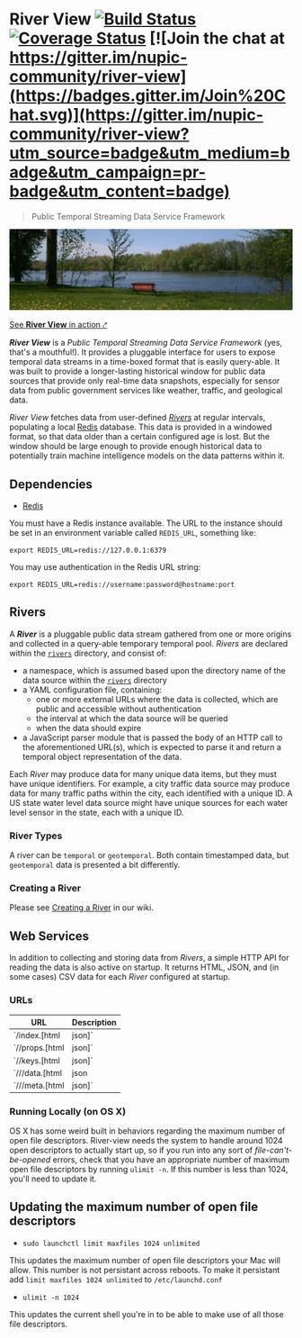 # River View [![Build Status](https://travis-ci.org/nupic-community/river-view.svg)](https://travis-ci.org/nupic-community/river-view) [![Coverage Status](https://coveralls.io/repos/nupic-community/river-view/badge.svg?branch=master&service=github)](https://coveralls.io/github/nupic-community/river-view?branch=master) [![Join the chat at https://gitter.im/nupic-community/river-view](https://badges.gitter.im/Join%20Chat.svg)](https://gitter.im/nupic-community/river-view?utm_source=badge&utm_medium=badge&utm_campaign=pr-badge&utm_content=badge)

> Public Temporal Streaming Data Service Framework


[![A View of the Mississippi River](/site/images/river-view.jpg)](https://river-view.herokuapp.com/index.html)

[See **River View** in action ⤤](http://data.numenta.org)


_**River View**_ is a _Public Temporal Streaming Data Service Framework_ (yes, that's a mouthful!). It provides a pluggable interface for users to expose temporal data streams in a time-boxed format that is easily query-able. It was built to provide a longer-lasting historical window for public data sources that provide only real-time data snapshots, especially for sensor data from public government services like weather, traffic, and geological data.

_River View_ fetches data from user-defined [_Rivers_](#Rivers) at regular intervals, populating a local [Redis](http://redis.io) database. This data is provided in a windowed format, so that data older than a certain configured age is lost. But the window should be large enough to provide enough historical data to potentially train machine intelligence models on the data patterns within it.

## Dependencies

- [Redis](http://redis.io)

You must have a Redis instance available. The URL to the instance should be set in an environment variable called `REDIS_URL`, something like:

    export REDIS_URL=redis://127.0.0.1:6379

You may use authentication in the Redis URL string:

    export REDIS_URL=redis://username:password@hostname:port

## Rivers

A _**River**_ is a pluggable public data stream gathered from one or more origins and collected in a query-able temporary temporal pool. _Rivers_ are declared within the [`rivers`](rivers) directory, and consist of:

- a namespace, which is assumed based upon the directory name of the data source within the [`rivers`](rivers) directory
- a YAML configuration file, containing:
  - one or more external URLs where the data is collected, which are public and accessible without authentication
  - the interval at which the data source will be queried
  - when the data should expire
- a JavaScript parser module that is passed the body of an HTTP call to the aforementioned URL(s), which is expected to parse it and return a temporal object representation of the data.

Each _River_ may produce data for many unique data items, but they must have unique identifiers. For example, a city traffic data source may produce data for many traffic paths within the city, each identified with a unique ID. A US state water level data source might have unique sources for each water level sensor in the state, each with a unique ID.

### River Types

A river can be `temporal` or `geotemporal`. Both contain timestamped data, but `geotemporal` data is presented a bit differently.

### Creating a River

Please see [Creating a River](https://github.com/nupic-community/river-view/wiki/Creating-a-River) in our wiki.

## Web Services

In addition to collecting and storing data from _Rivers_, a simple HTTP API for reading the data is also active on startup. It returns HTML, JSON, and (in some cases) CSV data for each _River_ configured at startup.

### URLs

| URL | Description |
| --- | ----------- |
| `/index.[html|json]` | Current _Rivers_ active in **River View** |
| `/<river-name>/props.[html|json]` | Detailed information about a _river_, including the URL to the river's keys |
| `/<river-name>/keys.[html|json]` | All unique ids for data within _river_ |
| `/<river-name>/<id>/data.[html|json|csv]` | All data for specified key |
| `/<river-name>/<id>/meta.[html|json]` | All metadata for specified key |

### Running Locally (on OS X)
OS X has some weird built in behaviors regarding the maximum number of open file descriptors. River-view
needs the system to handle around 1024 open descriptors to actually start up, so if you run into any sort of
*file-can't-be-opened* errors, check that you have an appropriate number of maximum open file descriptors by
running `ulimit -n`. If this number is less than 1024, you'll need to update it.

## Updating the maximum number of open file descriptors
- ```sudo launchctl limit maxfiles 1024 unlimited```

This updates the maximum number of open file descriptors your Mac will allow. This number is not persistant across reboots. To make it persistant add `limit maxfiles 1024 unlimited` to `/etc/launchd.conf`
- ```ulimit -n 1024``` 

This updates the current shell you're in to be able to make use of all those file descriptors. 
